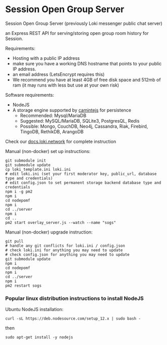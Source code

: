# Session Open Group Server
Session Open Group Server (previously Loki messenger public chat server)

an Express REST API for serving/storing open group room history for Session. 

Requirements:
- Hosting with a public IP address
- make sure you have a working DNS hostname that points to your public IP address. 
- an email address (LetsEncrypt requires this)
- We recommend you have at least 4GB of free disk space and 512mb of ram (it may runs with less but use at your own risk)

Software requirements:
- NodeJS
- A storage engine supported by [camintejs](https://github.com/biggora/caminte) for persistence
  - Recommended: Mysql/MariaDB
  - Suggested: MySQL/MariaDB, SQLite3, PostgresQL, Redis
  - Possible: Mongo, CouchDB, Neo4j, Cassandra, Riak, Firebird, TingoDB, RethikDB, ArangoDB

Check our [docs.loki.network](https://docs.loki.network/LokiServices/Messenger/public_channel_setup/) for complete instruction

Manual (non-docker) set up instructions:
```
git submodule init
git submodule update
cp loki_template.ini loki.ini
# edit loki.ini (set your first moderator key, public_url, database type and credentials)
# edit config.json to set permanent storage backend database type and credentials
npm i -g pm2
npm i
cd nodepomf
npm i
cd ../server
npm i
cd ..
pm2 start overlay_server.js --watch --name "sogs"
```

Manual (non-docker) upgrade instruction:
```
git pull
# handle any git conflicts for loki.ini / config.json
# check loki.ini for anything you may need to update
# check config.json for anything you may need to update
git submodule update
npm i
cd nodepomf
npm i
cd ../server
npm i
pm2 restart sogs
```

### Popular linux distribution instructions to install NodeJS

Ubuntu NodeJS installation:

`curl -sL https://deb.nodesource.com/setup_12.x | sudo bash -`

then

`sudo apt-get install -y nodejs`
